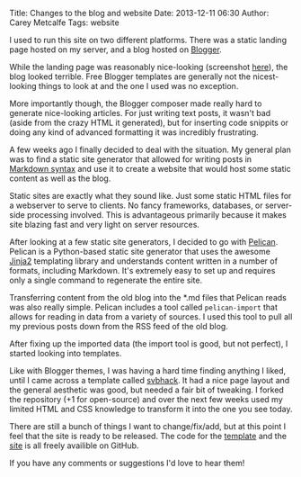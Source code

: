Title: Changes to the blog and website
Date: 2013-12-11 06:30
Author: Carey Metcalfe
Tags: website

I used to run this site on two different platforms.
There was a static landing page hosted on my server, and a blog hosted on [Blogger][].

While the landing page was reasonably nice-looking (screenshot [here][]), the blog looked terrible.
Free Blogger templates are generally not the nicest-looking things to look at and the one I used was no exception.

More importantly though, the Blogger composer made really hard to generate nice-looking articles.
For just writing text posts, it wasn't bad (aside from the crazy HTML it generated), but for inserting code
snippits or doing any kind of advanced formatting it was incredibly frustrating.

A few weeks ago I finally decided to deal with the situation. My general plan was to find a static site generator
that allowed for writing posts in [Markdown syntax][] and use it to create a website that would
host some static content as well as the blog.

Static sites are exactly what they sound like. Just some static HTML files for a webserver to serve to clients.
No fancy frameworks, databases, or server-side processing involved. This is advantageous primarily because it
makes site blazing fast and very light on server resources.

After looking at a few static site generators, I decided to go with [Pelican][].
Pelican is a Python-based static site generator that uses the awesome [Jinja2][] templating library
and understands content written in a number of formats, including Markdown.
It's extremely easy to set up and requires only a single command to regenerate the entire site.

Transferring content from the old blog into the *.md files that Pelican reads was also really simple.
Pelican includes a tool called `pelican-import` that allows for reading in data from a variety of sources.
I used this tool to pull all my previous posts down from the RSS feed of the old blog.

After fixing up the imported data (the import tool is good, but not perfect), I started looking into templates.

Like with Blogger themes, I was having a hard time finding anything I liked, until I came across a template called [svbhack][].
It had a nice page layout and the general aesthetic was good, but needed a fair bit of tweaking.
I forked the repository (+1 for open-source) and over the next few weeks used my limited HTML and CSS knowledge to transform it into the one you see today.

There are still a bunch of things I want to change/fix/add, but at this point I feel that the site is ready to be released.
The code for the [template] and the [site] is all freely availible on GitHub.

If you have any comments or suggestions I'd love to hear them!

  [Blogger]: http://blogger.com
  [here]: {filename}/images/old_website_screenshot.png
  [Markdown syntax]: http://daringfireball.net/projects/markdown
  [Pelican]: http://blog.getpelican.com
  [Jinja2]: http://jinja.pocoo.org/docs
  [svbhack]: https://github.com/giulivo/pelican-svbhack
  [template]: https://github.com/pR0Ps/pelican-svbhack
  [site]: https://github.com/pR0Ps/website
